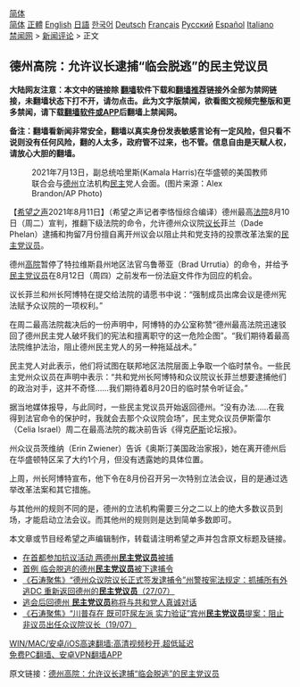  <!-- 面包屑导航 --> <div class="breadcrumb"><!-- GTranslate: https://gtranslate.io/ -->  <div class="switcher notranslate">  <div class="selected">  <a href="#" onclick="return false;"> 简体</a>  </div>  <div class="option">  <a href="https://www.bannedbook.org" onclick="doGTranslate('zh-CN|zh-CN');jQuery('div.switcher div.selected a').html(jQuery(this).html());return false;" title="简体中文" class="nturl selected"> 简体</a>  <a href="https://www.bannedbook.org/zh-tw/" onclick="doGTranslate('zh-CN|zh-TW');jQuery('div.switcher div.selected a').html(jQuery(this).html());return false;" title="繁體中文" class="nturl"> 正體</a>  <a href="https://www.bannedbook.org/en/" onclick="doGTranslate('zh-CN|en');jQuery('div.switcher div.selected a').html(jQuery(this).html());return false;" title="English" class="nturl"> English</a>  <a href="https://www.bannedbook.org/ja/" onclick="doGTranslate('zh-CN|ja');jQuery('div.switcher div.selected a').html(jQuery(this).html());return false;" title="日本語" class="nturl"> 日語</a>  <a href="https://www.bannedbook.org/ko/" onclick="doGTranslate('zh-CN|ko');jQuery('div.switcher div.selected a').html(jQuery(this).html());return false;" title="한국어" class="nturl"> 한국어</a>  <a href="https://www.bannedbook.org/de/" onclick="doGTranslate('zh-CN|de');jQuery('div.switcher div.selected a').html(jQuery(this).html());return false;" title="Deutsch" class="nturl"> Deutsch</a>  <a href="https://www.bannedbook.org/fr/" onclick="doGTranslate('zh-CN|fr');jQuery('div.switcher div.selected a').html(jQuery(this).html());return false;" title="Français" class="nturl"> Français</a>  <a href="https://www.bannedbook.org/ru/" onclick="doGTranslate('zh-CN|ru');jQuery('div.switcher div.selected a').html(jQuery(this).html());return false;" title="Русский" class="nturl"> Русский</a>  <a href="https://www.bannedbook.org/es/" onclick="doGTranslate('zh-CN|es');jQuery('div.switcher div.selected a').html(jQuery(this).html());return false;" title="Español" class="nturl"> Español</a>  <a href="https://www.bannedbook.org/it/" onclick="doGTranslate('zh-CN|it');jQuery('div.switcher div.selected a').html(jQuery(this).html());return false;" title="Italiano" class="nturl"> Italiano</a>  </div>  </div>      <div class='breadcrumb-sub'><!-- Breadcrumb NavXT 6.3.0 --> <a href="https://www.bannedbook.org/" class="home">禁闻网</a> &gt; <a href="https://www.bannedbook.org/bnews/comments/" class="category">新闻评论</a> &gt; 正文</div></div><h2>德州高院：允许议长逮捕“临会脱逃”的民主党议员</h2> <p class="notice"><b>大陆网友注意：本文中的链接除 <a href="https://github.com/bannedbook/fanqiang" >翻墙</a>软件下载和<a href="https://github.com/killgcd/justmysocks/blob/master/README.md">翻墙推荐</a>链接外全部为禁网链接，未翻墙状态下打不开，请勿点击。此为文字版禁闻，欲看图文视频完整版和更多禁闻，请下载<a href="https://github.com/bannedbook/fanqiang">翻墙软件或APP</a>后翻墙上禁闻网。</p><p>备注：翻墙看新闻非常安全，翻墙以真实身份发表敏感言论有一定风险，但只看不说则没有任何风险，翻的人太多，政府管不过来，也不管。信息自由是天赋人权，请放心大胆的翻墙。</b></p>  <div class="entry"> <figure> <p><figcaption>2021年7月13日，副总统哈里斯(Kamala Harris)在华盛顿的美国教师联合会与<a href="https://www.bannedbook.org/bnews/tag/%e5%be%b7%e5%b7%9e/" class="st_tag internal_tag" rel="tag" title="标签 德州 下的日志">德州</a>立法机构<a href="https://www.bannedbook.org/bnews/tag/%e6%b0%91%e4%b8%bb/" class="st_tag internal_tag" rel="tag" title="标签 民主 下的日志">民主</a>党人会面。(图片来源：Alex Brandon/AP Photo)</figcaption></figure> <p>【<span class='wp_keywordlink_affiliate'><a href="https://www.soundofhope.org" title="希望之声" target="_blank">希望之声</a></span>2021年8月11日】（希望之声记者李恪恒综合编译）德州最高<a href="https://www.bannedbook.org/bnews/tag/%e6%b3%95%e9%99%a2/" class="st_tag internal_tag" rel="tag" title="标签 法院 下的日志">法院</a>8月10日（周二）宣判，推翻下级法院的命令，允许德州众议院<a href="https://www.bannedbook.org/bnews/tag/%E8%AE%AE%E9%95%BF/" class="st_tag internal_tag" rel="tag" title="标签 议长 下的日志">议长</a>菲兰（Dade Phelan）逮捕和拘留7月份擅自离开州议会以阻止共和党支持的投票改革法案的<a href="https://www.bannedbook.org/bnews/tag/%E6%B0%91%E4%B8%BB%E5%85%9A%E8%AE%AE%E5%91%98/" class="st_tag internal_tag" rel="tag" title="标签 民主党议员 下的日志">民主党议员</a>。</p> <p>德州<a href="https://www.bannedbook.org/bnews/tag/%e9%ab%98%e9%99%a2/" class="st_tag internal_tag" rel="tag" title="标签 高院 下的日志">高院</a>暂停了特拉维斯县州地区法官乌鲁蒂亚（Brad Urrutia）的命令，并给予<a href="https://www.bannedbook.org/bnews/tag/%e6%b0%91%e4%b8%bb%e5%85%9a/" class="st_tag internal_tag" rel="tag" title="标签 民主党 下的日志">民主党</a><a href="https://www.bannedbook.org/bnews/tag/%e8%ae%ae%e5%91%98/" class="st_tag internal_tag" rel="tag" title="标签 议员 下的日志">议员</a>在8月12日（周四）之前发布一份法庭文件作为回应的机会。</p> <p>议长菲兰和州长阿博特在提交给法院的请愿书中说：“强制成员出席会议是德州宪法赋予众议院的一项权利。”</p>  <p>在周二最高法院裁决后的一份声明中，阿博特的办公室称赞“德州最高法院迅速驳回了德州民主党人破坏我们的宪法和擅离职守的这一危险企图”。“我们期待着最高法院维护法治，阻止德州民主党人的另一种拖延战术。”</p> <p>民主党人对此表示，他们将试图在联邦地区法院层面上争取一个临时禁令。一些民主党州众议员在声明中表示：“共和党州长阿博特和众议院议长菲兰想要逮捕他们的政治对手，这并不奇怪&#8230;&#8230;我们期待着8月20日的临时禁令听证会。”</p> <p>据当地媒体报导，与此同时，一些民主党议员开始返回德州。“没有办法&#8230;&#8230;在我得到法官命令的保护时，我就会去那个众议院会场”，民主党众议员伊斯雷尔（Celia Israel）周二在最高法院的裁决前告诉《得克<span class='wp_keywordlink'><a href="https://www.bannedbook.org/forum5/topic42.html" title="萨斯、诚信与自救" target="_blank">萨斯</a></span>论坛报》。</p>  <p>州众议员茨维纳（Erin Zwiener）告诉《奥斯汀美国政治家报》，她在离开德州后在华盛顿特区呆了大约1个月，但没有透露她的具体位置。</p> <p>上周，州长阿博特宣布，他下令在8月份召开另一次特别立法会议，目的是通过选举改革法案和其它措施。</p> <p>与其他州的规则不同的是，德州的立法机构需要三分之二以上的绝大多数议员到场，才能启动立法会议。而其他州的规则则是达到简单多数即可。</p>  <p>本文章或节目经希望之声编辑制作，转载请注明希望之声并包含原文标题及链接。 </p> <ul class='op-related-articles' title='相关阅读'> <li><a href='https://www.bannedbook.org/bnews/cnnews/20210805/1600423.html' target='_blank'>在首都参加抗议活动 两德州<b>民主党议员</b>被捕</a></li> <li><a href='https://www.bannedbook.org/bnews/comments/20210728/1595456.html' target='_blank'>首例 临会脱逃的德州<b>民主党议员</b>被下逮捕令</a></li> <li><a href='https://www.bannedbook.org/bnews/bannedvideo/20210728/1595380.html' target='_blank'>《石涛聚焦》“德州众议院议长正式签发逮捕令”州警按宪法规定：抓捕所有外逃DC 重新返回德州的<b>民主党议员</b>（27/07）</a></li> <li><a href='https://www.bannedbook.org/bnews/comments/20210723/1592553.html' target='_blank'>逃会后回德州 <b>民主党议员</b>称将与共和党人真诚对话</a></li> <li><a href='https://www.bannedbook.org/bnews/bannedvideo/20210720/1590535.html' target='_blank'>《石涛聚焦》“川普存在 既可吓尿左派 实力验证”宾州<b>民主党议员</b>提案：阻止非议员出任众议院议长（19/07）</a></li> </ul> <p class="texttj"> <a href="https://github.com/bannedbook/fanqiang/wiki/V2ray%E6%9C%BA%E5%9C%BA" target="_blank">WIN/MAC/安卓/iOS高速翻墙:高清视频秒开,超低延迟</a><br/> <a href="https://github.com/bannedbook/fanqiang/wiki/%E7%A6%81%E9%97%BB%E7%BD%91%E5%AE%89%E5%8D%93%E7%BF%BB%E5%A2%99%E6%96%B0%E9%97%BBAPP" target="_blank">免费PC翻墙、安卓VPN翻墙APP</a></p><p>原文链接：<a class="src_link"  href="https://www.soundofhope.org/post/534278" target="_blank">德州高院：允许议长逮捕“临会脱逃”的民主党议员</a></p> <a name='sharetosocial'></a>  <div style="margin-bottom:5px;padding-bottom:5px;clear:both"> <div id="archive-pix-1" class="banner-ads"> <!-- AuctionX Display platform tag START --> <div id="26318x728x90x621x_ADSLOT2" clicktrack="%%CLICK_URL_ESC%%"></div> <!-- AuctionX Display platform tag END --> </div> <div id="archive-pix-2" class="banner-ads"> <!-- AuctionX Display platform tag START --> <div id="26315x300x250x621x_ADSLOT2" clicktrack="%%CLICK_URL_ESC%%"></div> <!-- AuctionX Display platform tag END --> </div> </div>  <div id="archive-pix-1" class="banner-ads"> <!-- AuctionX Display platform tag START --> <div id="26318x728x90x621x_ADSLOT3" clicktrack="%%CLICK_URL_ESC%%"></div> <!-- AuctionX Display platform tag END --> </div> </div><!--END ENTRY--> 
